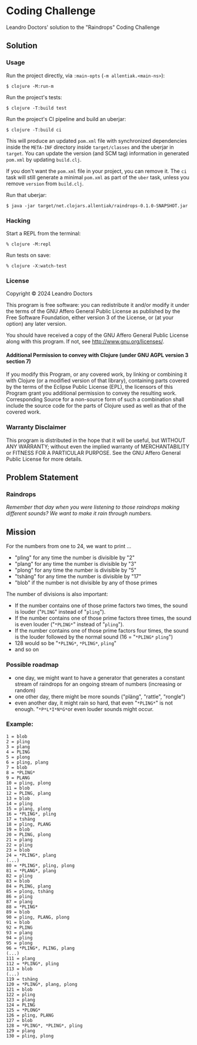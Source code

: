 # Coding Challenge

Leandro Doctors' solution to the "Raindrops" Coding Challenge


## Solution

### Usage

Run the project directly, via `:main-opts` (`-m allentiak.<main-ns>`):

    $ clojure -M:run-m

Run the project's tests:

    $ clojure -T:build test

Run the project's CI pipeline and build an uberjar:

    $ clojure -T:build ci

This will produce an updated `pom.xml` file with synchronized dependencies inside the `META-INF`
directory inside `target/classes` and the uberjar in `target`. You can update the version (and SCM tag)
information in generated `pom.xml` by updating `build.clj`.

If you don't want the `pom.xml` file in your project, you can remove it. The `ci` task will
still generate a minimal `pom.xml` as part of the `uber` task, unless you remove `version`
from `build.clj`.

Run that uberjar:

    $ java -jar target/net.clojars.allentiak/raindrops-0.1.0-SNAPSHOT.jar


### Hacking

Start a REPL from the terminal:

    % clojure -M:repl

Run tests on save:

    % clojure -X:watch-test


### License

Copyright © 2024 Leandro Doctors

This program is free software: you can redistribute it and/or modify it under the terms of the GNU Affero General Public License as published by the Free Software Foundation, either version 3 of the License, or (at your option) any later version.

You should have received a copy of the GNU Affero General Public License along with this program.
If not, see <http://www.gnu.org/licenses/>.

#### Additional Permission to convey with Clojure (under GNU AGPL version 3 section 7)

If you modify this Program, or any covered work, by linking or combining it with Clojure (or a modified version of that library), containing parts covered by the terms of the Eclipse Public License (EPL), the licensors of this Program grant you additional permission to convey the resulting work.
Corresponding Source for a non-source form of such a combination shall include the source code for the parts of Clojure used as well as that of the covered work.

### Warranty Disclaimer

This program is distributed in the hope that it will be useful, but WITHOUT ANY WARRANTY; without even the implied warranty of MERCHANTABILITY or FITNESS FOR A PARTICULAR PURPOSE.
See the GNU Affero General Public License for more details.


## Problem Statement

### Raindrops

*Remember that day when you were listening to those raindrops making different sounds? We want to make it rain through numbers.*

## Mission

For the numbers from one to 24, we want to print ...

   - "pling" for any time the number is divisible by "2"
   - "plang" for any time the number is divisible by "3"
   - "plong" for any time the number is divisible by "5"
   - "tshäng" for any time the number is divisible by "17"
   - "blob" if the number is not divisible by any of those primes

The number of divisions is also important:

- If the number contains one of those prime factors two times, the sound is louder ("`PLING`" instead of "`pling`").
- If the number contains one of those prime factors three times, the sound is even louder ("`*PLING*`" instead of "`pling`").
- If the number contains one of those prime factors four times, the sound is the louder followed by the normal sound (16 = "`*PLING*` `pling`")
- 128 would so be "`*PLING*`, `*PLING*`, `pling`"
- and so on

### Possible roadmap

- one day, we might want to have a generator that generates a constant stream of raindrops for an ongoing stream of numbers (increasing or random)
- one other day, there might be more sounds ("pläng", "rattle", "rongle")
- even another day, it might rain so hard, that even "`*PLING*`" is not enough. "`*P*L*I*N*G*`or even louder sounds might occur.

### Example:

```
1 = blob
2 = pling
3 = plang
4 = PLING
5 = plong
6 = pling, plang
7 = blob
8 = *PLING*
9 = PLANG
10 = pling, plong
11 = blob
12 = PLING, plang
13 = blob
14 = pling
15 = plang, plong
16 = *PLING*, pling
17 = tshäng
18 = pling, PLANG
19 = blob
20 = PLING, plong
21 = plang
22 = pling
23 = blob
24 = *PLING*, plang
(...)
80 = *PLING*, pling, plong
81 = *PLANG*, plang
82 = pling
83 = blob
84 = PLING, plang
85 = plong, tshäng
86 = pling
87 = plang
88 = *PLING*
89 = blob
90 = pling, PLANG, plong
91 = blob
92 = PLING
93 = plang
94 = pling
95 = plong
96 = *PLING*, PLING, plang
(...)
111 = plang
112 = *PLING*, pling
113 = blob
(...)
119 = tshäng
120 = *PLING*, plang, plong
121 = blob
122 = pling
123 = plang
124 = PLING
125 = *PLONG*
126 = pling, PLANG
127 = blob
128 = *PLING*, *PLING*, pling
129 = plang
130 = pling, plong
```
